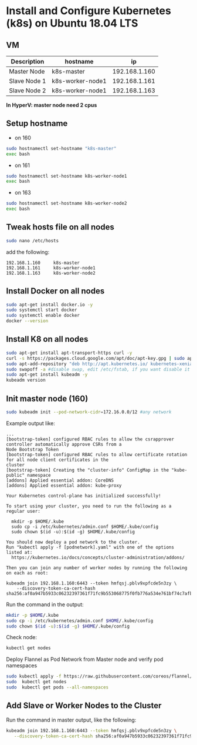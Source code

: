 # Install and Configure Kubernetes (k8s) on Ubuntu 18.04 LTS

## VM
| Description | hostname | ip | 
| -- | -- | -- |
| Master Node | k8s-master | 192.168.1.160 |
| Slave Node 1 | k8s-worker-node1 | 192.168.1.161 |
| Slave Node 2 | k8s-worker-node1 | 192.168.1.163 |

**In HyperV:  master node need 2 cpus**

## Setup hostname
* on 160
```bash
sudo hostnamectl set-hostname "k8s-master"
exec bash
```
* on 161
```bash
sudo hostnamectl set-hostname k8s-worker-node1
exec bash
```
* on 163
```bash
sudo hostnamectl set-hostname k8s-worker-node2
exec bash
```

## Tweak hosts file on all nodes
```bash
sudo nano /etc/hosts
```
add the following:
```
192.168.1.160     k8s-master
192.168.1.161     k8s-worker-node1
192.168.1.163     k8s-worker-node2
```

## Install Docker on all nodes
```bash
sudo apt-get install docker.io -y
sudo systemctl start docker
sudo systemctl enable docker
docker --version
```

## Install K8 on all nodes
```bash
sudo apt-get install apt-transport-https curl -y
curl -s https://packages.cloud.google.com/apt/doc/apt-key.gpg | sudo apt-key add
sudo apt-add-repository "deb http://apt.kubernetes.io/ kubernetes-xenial main"
sudo swapoff -a #disable swap, edit /etc/fstab, if you want disable it permanently
sudo apt-get install kubeadm -y
kubeadm version
```

## Init master node (160)
```bash
sudo kubeadm init --pod-network-cidr=172.16.0.0/12 #any network
```
Example output like:
```
...
[bootstrap-token] configured RBAC rules to allow the csrapprover controller automatically approve CSRs from a                                                                                                                              Node Bootstrap Token
[bootstrap-token] configured RBAC rules to allow certificate rotation for all node client certificates in the                                                                                                                              cluster
[bootstrap-token] Creating the "cluster-info" ConfigMap in the "kube-public" namespace
[addons] Applied essential addon: CoreDNS
[addons] Applied essential addon: kube-proxy

Your Kubernetes control-plane has initialized successfully!

To start using your cluster, you need to run the following as a regular user:

  mkdir -p $HOME/.kube
  sudo cp -i /etc/kubernetes/admin.conf $HOME/.kube/config
  sudo chown $(id -u):$(id -g) $HOME/.kube/config

You should now deploy a pod network to the cluster.
Run "kubectl apply -f [podnetwork].yaml" with one of the options listed at:
  https://kubernetes.io/docs/concepts/cluster-administration/addons/

Then you can join any number of worker nodes by running the following on each as root:

kubeadm join 192.168.1.160:6443 --token hmfqsj.pblv9xpfcde5n3zy \
    --discovery-token-ca-cert-hash sha256:af0a947b5933c06232397361f71fc9b553068775f0fb776a534e761bf74c7afb

```

Run the command in the output:
```bash
mkdir -p $HOME/.kube
sudo cp -i /etc/kubernetes/admin.conf $HOME/.kube/config
sudo chown $(id -u):$(id -g) $HOME/.kube/config
```
Check node:
```bash
kubectl get nodes
```
Deploy Flannel as Pod Network from Master node and verify pod namespaces
```bash
sudo kubectl apply -f https://raw.githubusercontent.com/coreos/flannel/master/Documentation/kube-flannel.yml
sudo  kubectl get nodes
sudo  kubectl get pods --all-namespaces
```

 ## Add Slave or Worker Nodes to the Cluster
 Run the command in master output, like the following:
 ```bash
 kubeadm join 192.168.1.160:6443 --token hmfqsj.pblv9xpfcde5n3zy \
    --discovery-token-ca-cert-hash sha256:af0a947b5933c06232397361f71fc9b553068775f0fb776a534e761bf74c7afb
```